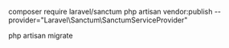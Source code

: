composer require laravel/sanctum
php artisan vendor:publish --provider="Laravel\Sanctum\SanctumServiceProvider"

php artisan migrate